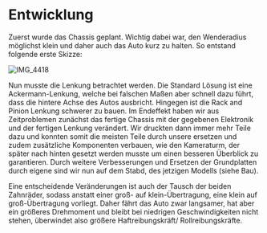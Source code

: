 # Entwicklung

Zuerst wurde das Chassis geplant. Wichtig dabei war, den Wenderadius möglichst klein und daher auch das Auto kurz zu halten. So entstand folgende erste Skizze:

![IMG_4418](https://github.com/SchroedingersBit/PfortGT-WRO/assets/109133963/cb79191b-18a5-4ba2-bb8b-e11140a80d6f)

Nun musste die Lenkung betrachtet werden. Die Standard Lösung ist eine Ackermann-Lenkung, welche bei falschen Maßen aber schnell dazu führt, dass die hintere Achse des Autos ausbricht. Hingegen ist die Rack and Pinion Lenkung schwerer zu bauen.
Im Endeffekt haben wir aus Zeitproblemen zunächst das fertige Chassis mit der gegebenen Elektronik und der fertigen Lenkung verändert. Wir druckten dann immer mehr Teile dazu und konnten somit die meisten Teile durch unsere ersetzen und zudem zusätzliche Komponenten verbauen, wie den Kameraturm, der später nach hinten gesetzt werden musste um einen besseren Überblick zu garantieren. Durch weitere Verbesserungen und Ersetzen der Grundplatten durch eigene sind wir nun auf dem Stabd,  des jetzigen Modells (siehe Bau).

Eine entscheidende Veränderungen ist auch der Tausch der beiden Zahnräder, sodass anstatt einer groß- auf klein-Übertragung, eine klein auf groß-Übertragung vorliegt. Daher fährt das Auto zwar langsamer, hat aber ein größeres Drehmoment und bleibt bei niedrigen Geschwindigkeiten nicht stehen, überwindet also größere Haftreibungskräft/ Rollreibungskräfte.

 
